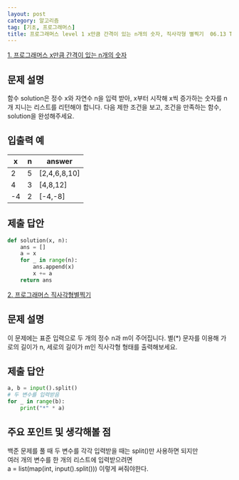 ```yaml
---
layout: post
category: 알고리즘
tag: [기초, 프로그래머스]
title: 프로그래머스 level 1 x만큼 간격이 있는 n개의 숫자, 직사각형 별찍기  06.13 TIL
---
```


[1. 프로그래머스 x만큼 간격이 있는 n개의 숫자](https://programmers.co.kr/learn/courses/30/lessons/12954) 

## 문제 설명

함수 solution은 정수 x와 자연수 n을 입력 받아, x부터 시작해 x씩 증가하는 숫자를 n개 지니는 리스트를 리턴해야 합니다. 다음 제한 조건을 보고, 조건을 만족하는 함수, solution을 완성해주세요.

## 입출력 예

<table>
  <thead>
    <tr>
      <th>x	</th>
      <th>n</th>
      <th>answer</th>
    </tr>
  </thead>
  <tbody>
    <tr>
      <td>2</td>
      <td>5</td>
      <td>[2,4,6,8,10]</td>
    </tr>
    <tr>
      <td>4</td>
      <td>3</td>
      <td>[4,8,12]</td>
    </tr>
    <tr>
      <td>-4</td>
      <td>2</td>
      <td>[-4,-8]</td>
    </tr>
  </tbody>
</table>

## 제출 답안

```python
def solution(x, n):
    ans = []
    a = x
    for _ in range(n):
        ans.append(x)
        x += a
    return ans
```

[2. 프로그래머스 직사각형별찍기](https://programmers.co.kr/learn/courses/30/lessons/12954) 

## 문제 설명

이 문제에는 표준 입력으로 두 개의 정수 n과 m이 주어집니다.
별(*) 문자를 이용해 가로의 길이가 n, 세로의 길이가 m인 직사각형 형태를 출력해보세요.

## 제출 답안

```python
a, b = input().split()
# 두 변수를 입력받음
for _ in range(b):
    print("*" * a)
```  

## 주요 포인트 및 생각해볼 점  

  백준 문제를 풀 때 두 변수를 각각 입력받을 때는 split()만 사용하면 되지만   
  여러 개의 변수를 한 개의 리스트에 입력받으려면  
  a = list(map(int, input().split()))
  이렇게 써줘야한다. 